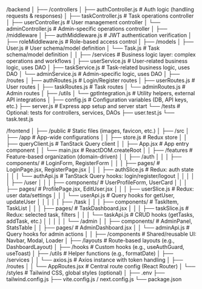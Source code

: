 /backend
│
├── /controllers
│     ├── authController.js          # Auth logic (handling requests & responses)
│     ├── taskController.js          # Task operations controller
│     ├── userController.js          # User management controller
│     └── adminController.js         # Admin-specific operations controller
│
├── /middleware
│     ├── authMiddleware.js          # JWT authentication verification
│     ├── roleMiddleware.js          # Role-based access control
│
├── /models
│     ├── User.js                   # User schema/model definition
│     └── Task.js                   # Task schema/model definition
│
│
├── /services                    # Business logic layer: complex operations and workflows
│     ├── userService.js          # User-related business logic, uses DAO
│     ├── taskService.js          # Task-related business logic, uses DAO
│     └── adminService.js         # Admin-specific logic, uses DAO
│
├── /routes
│     ├── authRoutes.js            # Login/Register routes
│     ├── userRoutes.js            # User routes
│     ├── taskRoutes.js            # Task routes
│     └── adminRoutes.js           # Admin routes
│
├── /utils
│     └── gptIntegration.js       # Utility helpers, external API integrations
│
├── config.js                    # Configuration variables (DB, API keys, etc.)
├── server.js                    # Express app setup and server start
└── /tests                      # Optional: tests for controllers, services, DAOs
      ├── user.test.js
      └── task.test.js


/frontend
│
├── /public                       # Static files (images, favicon, etc.)
│
├── /src
│   ├── /app                     # App-wide configurations
│   │   ├── store.js             # Redux store
│   │   ├── queryClient.js       # TanStack Query client
│   │   ├── App.jsx              # App entry component
│   │   └── main.jsx             # ReactDOM.createRoot
│
│   ├── /features                # Feature-based organization (domain-driven)
│   │   ├── /auth
│   │   │   ├── components/      # LoginForm, RegisterForm
│   │   │   ├── pages/           # LoginPage.jsx, RegisterPage.jsx
│   │   │   ├── authSlice.js     # Redux: auth state
│   │   │   └── authApi.js       # TanStack Query hooks: login/register/logout
│   │   │
│   │   ├── /user
│   │   │   ├── components/      # UserProfileForm, UserCard
│   │   │   ├── pages/           # ProfilePage.jsx, EditUser.jsx
│   │   │   ├── userSlice.js     # Redux: user data/settings
│   │   │   └── userApi.js       # Query hooks for getUser, updateUser
│   │   │
│   │   ├── /task
│   │   │   ├── components/      # TaskItem, TaskList
│   │   │   ├── pages/           # TaskDashboard.jsx
│   │   │   ├── taskSlice.js     # Redux: selected task, filters
│   │   │   └── taskApi.js       # CRUD hooks (getTasks, addTask, etc.)
│   │   │
│   │   └── /admin
│   │       ├── components/      # AdminPanel, StatsTable
│   │       ├── pages/           # AdminDashboard.jsx
│   │       └── adminApi.js      # Query hooks for admin actions
│
│   ├── /components              # Shared/reusable UI: Navbar, Modal, Loader
│   ├── /layouts                 # Route-based layouts (e.g., DashboardLayout)
│   ├── /hooks                   # Custom hooks (e.g., useAuthGuard, useToast)
│   ├── /utils                   # Helper functions (e.g., formatDate)
│   ├── /services
│   │   └── axios.js             # Axios instance with token handling
│   ├── /routes
│   │   └── AppRoutes.jsx        # Central route config (React Router)
│   └── /styles                  # Tailwind CSS, global styles (optional)
│
├── .env
├── tailwind.config.js
├── vite.config.js / next.config.js
└── package.json
